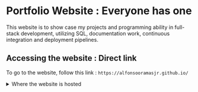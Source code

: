 # Portfolio Website : Everyone has one
This website is to show case my projects and programming ability in full-stack development, utilizing SQL, documentation work, continuous integration and deployment pipelines.

## Accessing the website : Direct link
To go to the website, follow this link : ```https://alfonsooramasjr.github.io/```

<details><summary>Where the website is hosted</summary>

The website is hosted with GitHub pages

</details>